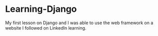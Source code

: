 # Learning-Django

My first lesson on Django and I was able to use the web framework on a website I followed on LinkedIn learning.
